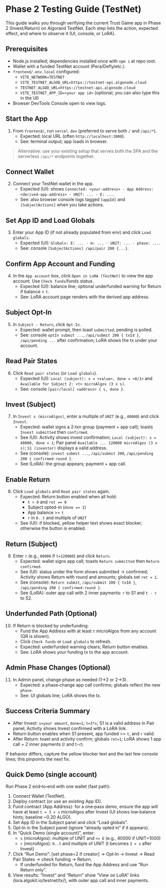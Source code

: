 # Phase 2 Testing Guide (TestNet)

This guide walks you through verifying the current Trust Game app in Phase 2 (Invest/Return) on Algorand TestNet. Each step lists the action, expected effect, and where to observe it (UI, console, or LoRA).

## Prerequisites

- Node.js installed; dependencies installed once with `npm i` at repo root.
- Wallet with a funded TestNet account (Pera/Defly/etc.).
- `frontend/.env.local` configured:
  - `VITE_NETWORK=TESTNET`
  - `VITE_TESTNET_ALGOD_URL=https://testnet-api.algonode.cloud`
  - `TESTNET_ALGOD_URL=https://testnet-api.algonode.cloud`
  - `VITE_TESTNET_APP_ID=<your app id>` (optional; you can also type this in the UI)
- Browser DevTools Console open to view logs.

## Start the App

1) From `frontend/`, run `vercel dev` (preferred to serve both `/` and `/api/*`).
   - Expected: local URL (often `http://localhost:3000`).
   - See: terminal output; app loads in browser.

> Alternative: use your existing setup that serves both the SPA and the serverless `/api/*` endpoints together.

## Connect Wallet

2) Connect your TestNet wallet in the app.
   - Expected (UI): shows `Connected: <your-address> · App Address: <derived-app-address> · UNIT: ... · E: ...`.
   - See: also browser console logs tagged `[appId]` and `[SubjectActions]` when you take actions.

## Set App ID and Load Globals

3) Enter your App ID (if not already populated from env) and click `Load globals`.
   - Expected (UI): `Globals: E: ... · m: ... · UNIT: ... · phase: ...`.
   - See: console `[SubjectActions] /api/pair 200 {...}`.

## Confirm App Account and Funding

4) In the `App account` box, click `Open in LoRA (TestNet)` to view the app account. Use `Check funds`/funds status.
   - Expected (UI): balance line; optional underfunded warning for Return if balance < `t`.
   - See: LoRA account page renders with the derived app address.

## Subject Opt-In

5) In `Subject - Return`, click `Opt-In`.
   - Expected: wallet prompt, then toast `submitted`; pending is polled.
   - See: console `optIn submit ...`, `/api/submit 200 { txId }`, `/api/pending ...` after confirmation; LoRA shows the tx under your account.

## Read Pair States

6) Click `Read pair states` (or `Load globals`).
   - Expected (UI): `Local (subject): s = <value>, done = <0/1>` and `Available for Subject 2: <t> microAlgos (3 x s)`.
   - See: console `[pair/local] <address> { s, done }`.

## Invest (Subject)

7) In `Invest s (microAlgos)`, enter a multiple of `UNIT` (e.g., `40000`) and click `Invest`.
   - Expected: wallet signs a 2‑txn group (payment + app call); toasts `Invest submitted` then `confirmed`.
   - See (UI): Activity shows invest confirmation; `Local (subject): s = 40000, done = 1`; Pair panel `Available ... 120000 microAlgos (3 x s)`; `S1 (investor)` displays a valid address.
   - See (console): `invest submit ...`, `/api/submit 200`, `/api/pending 200 { confirmed-round }`.
   - See (LoRA): the group appears; payment + app call.

## Enable Return

8) Click `Load globals` and `Read pair states` again.
   - Expected: Return button enabled when all hold:
     - `t > 0` and `ret == 0`
     - Subject opted-in (`done == 1`)
     - App balance >= `t`
     - `r` in `0..t` and multiple of `UNIT`
   - See (UI): if blocked, yellow helper text shows exact blocker; otherwise the button is enabled.

## Return (Subject)

9) Enter `r` (e.g., `60000` if `t=120000`) and click `Return`.
   - Expected: wallet signs app call; toasts `Return submitted` then `Return confirmed`.
   - See (UI): status under the form shows submitted → confirmed; Activity shows Return with round and amounts; globals set `ret = 1`.
   - See (console): `Return submit`, `/api/submit 200 { txId }`, `/api/pending 200 { confirmed-round }`.
   - See (LoRA): outer app call with 2 inner payments: `r` to S1 and `t - r` to S2.

## Underfunded Path (Optional)

10) If Return is blocked by underfunding:
    - Fund the App Address with at least `t` microAlgos from any account (QR is shown).
    - Click `Check funds` or `Load globals` to refresh.
    - Expected: underfunded warning clears; Return button enables.
    - See: LoRA shows your funding tx to the app account.

## Admin Phase Changes (Optional)

11) In Admin panel, change phase as needed (1→2 or 2→3).
    - Expected: a phase‑change app call confirms; globals reflect the new `phase`.
    - See: UI globals line; LoRA shows the tx.

## Success Criteria Summary

- After Invest: `s=your amount`, `done=1`; `t=3*s`; S1 is a valid address in Pair panel; Activity shows Invest confirmed with a LoRA link.
- Return button enables when S1 present, app funded >= `t`, and `r` valid.
- After Return: toast and activity confirm; globals `ret=1`; LoRA shows 1 app call + 2 inner payments (r and t−r).

If behavior differs, capture the yellow blocker text and the last few console lines; this pinpoints the next fix.

## Quick Demo (single account)

Run Phase 2 end‑to‑end with one wallet (fast path):

1) Connect Wallet (TestNet).
2) Deploy contract (or use an existing App ID).
3) Fund contract (App Address): for a one‑pass demo, ensure the app will have at least `t = 3 × s` microAlgos after Invest (UI shows low‑balance hints; baseline ~0.20 ALGO).
4) Set App ID in the Subject panel and click “Load globals”.
5) Opt‑In in the Subject panel (ignore “already opted in” if it appears).
6) In “Quick Demo (single account)”, enter:
   - `s` (microAlgos): multiple of UNIT and `<= E` (e.g., 40000 if UNIT=1000)
   - `r` (microAlgos): `0..t` and multiple of UNIT (t becomes `3 × s` after Invest)
7) Click “Run Demo”: [set phase=2 if creator] → Opt‑In → Invest → Read Pair States → check funding → Return.
   - If underfunded for Return, fund the App Address and use “Run Return only”.
8) View results: “Invest” and “Return” show “View on LoRA” links (lora.algokit.io/testnet/tx/<txid>), with outer app call and inner payments.
